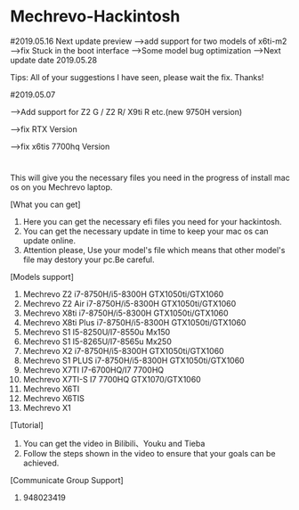 ﻿# Mechrevo-Hackintosh

#2019.05.16
Next update preview
  -->add support for two models of x6ti-m2
  -->fix Stuck in the boot interface
  -->Some model bug optimization
  -->Next update date 2019.05.28

Tips: All of your suggestions I have seen, please wait the fix. Thanks!

#2019.05.07

  -->Add support for Z2 G / Z2 R/ X9ti R etc.(new 9750H version)
  
  -->fix RTX Version
  
  -->fix x6tis 7700hq Version
#
This will give you the necessary files you need in the progress of install mac os on you Mechrevo laptop.

[What you can get]
1. Here you can get the necessary efi files you need for your hackintosh.
2. You can get the necessary update in time to keep your mac os can update online.
3. Attention please, Use your model's file which means that other model's file may destory your pc.Be careful.

[Models support]
1. Mechrevo Z2 i7-8750H/i5-8300H GTX1050ti/GTX1060
2. Mechrevo Z2 Air i7-8750H/i5-8300H GTX1050ti/GTX1060
3. Mechrevo X8ti i7-8750H/i5-8300H GTX1050ti/GTX1060
4. Mechrevo X8ti Plus i7-8750H/i5-8300H GTX1050ti/GTX1060
5. Mechrevo S1 I5-8250U/I7-8550u Mx150
6. Mechrevo S1 I5-8265U/I7-8565u Mx250
7. Mechrevo X2 i7-8750H/i5-8300H GTX1050ti/GTX1060
8. Mechrevo S1 PLUS i7-8750H/i5-8300H GTX1050ti/GTX1060
9. Mechrevo X7TI I7-6700HQ/I7 7700HQ
10. Mechrevo X7TI-S I7 7700HQ GTX1070/GTX1060
11. Mechrevo X6TI
12. Mechrevo X6TIS
13. Mechrevo X1

[Tutorial]
1. You can get the video in Bilibili、Youku and Tieba
2. Follow the steps shown in the video to ensure that your goals can be achieved.

[Communicate Group Support]
1. 948023419
